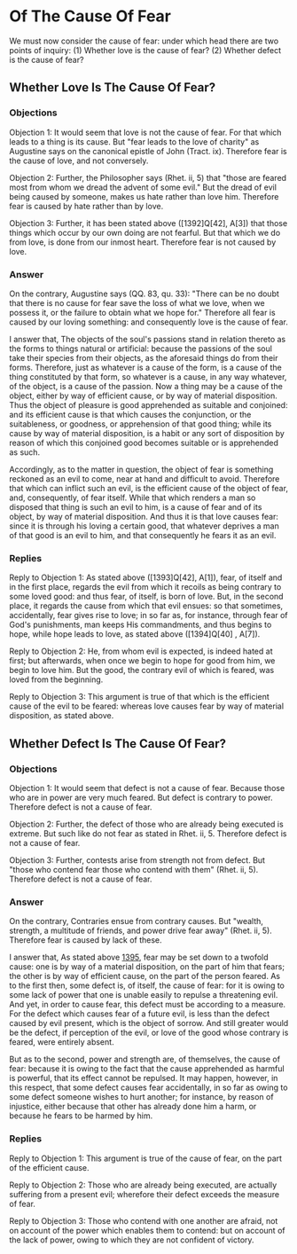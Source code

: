 # Of The Cause Of Fear

We must now consider the cause of fear: under which head there are two points of inquiry:
(1) Whether love is the cause of fear?
(2) Whether defect is the cause of fear?
## Whether Love Is The Cause Of Fear?

### Objections

Objection 1: It would seem that love is not the cause of fear. For that which leads to a thing is its cause. But "fear leads to the love of charity" as Augustine says on the canonical epistle of John (Tract. ix). Therefore fear is the cause of love, and not conversely.

Objection 2: Further, the Philosopher says (Rhet. ii, 5) that "those are feared most from whom we dread the advent of some evil." But the dread of evil being caused by someone, makes us hate rather than love him. Therefore fear is caused by hate rather than by love.

Objection 3: Further, it has been stated above ([1392]Q[42], A[3]) that those things which occur by our own doing are not fearful. But that which we do from love, is done from our inmost heart. Therefore fear is not caused by love.

### Answer

On the contrary, Augustine says (QQ. 83, qu. 33): "There can be no doubt that there is no cause for fear save the loss of what we love, when we possess it, or the failure to obtain what we hope for." Therefore all fear is caused by our loving something: and consequently love is the cause of fear.

I answer that, The objects of the soul's passions stand in relation thereto as the forms to things natural or artificial: because the passions of the soul take their species from their objects, as the aforesaid things do from their forms. Therefore, just as whatever is a cause of the form, is a cause of the thing constituted by that form, so whatever is a cause, in any way whatever, of the object, is a cause of the passion. Now a thing may be a cause of the object, either by way of efficient cause, or by way of material disposition. Thus the object of pleasure is good apprehended as suitable and conjoined: and its efficient cause is that which causes the conjunction, or the suitableness, or goodness, or apprehension of that good thing; while its cause by way of material disposition, is a habit or any sort of disposition by reason of which this conjoined good becomes suitable or is apprehended as such.

Accordingly, as to the matter in question, the object of fear is something reckoned as an evil to come, near at hand and difficult to avoid. Therefore that which can inflict such an evil, is the efficient cause of the object of fear, and, consequently, of fear itself. While that which renders a man so disposed that thing is such an evil to him, is a cause of fear and of its object, by way of material disposition. And thus it is that love causes fear: since it is through his loving a certain good, that whatever deprives a man of that good is an evil to him, and that consequently he fears it as an evil.

### Replies

Reply to Objection 1: As stated above ([1393]Q[42], A[1]), fear, of itself and in the first place, regards the evil from which it recoils as being contrary to some loved good: and thus fear, of itself, is born of love. But, in the second place, it regards the cause from which that evil ensues: so that sometimes, accidentally, fear gives rise to love; in so far as, for instance, through fear of God's punishments, man keeps His commandments, and thus begins to hope, while hope leads to love, as stated above ([1394]Q[40] , A[7]).

Reply to Objection 2: He, from whom evil is expected, is indeed hated at first; but afterwards, when once we begin to hope for good from him, we begin to love him. But the good, the contrary evil of which is feared, was loved from the beginning.

Reply to Objection 3: This argument is true of that which is the efficient cause of the evil to be feared: whereas love causes fear by way of material disposition, as stated above.
## Whether Defect Is The Cause Of Fear?

### Objections

Objection 1: It would seem that defect is not a cause of fear. Because those who are in power are very much feared. But defect is contrary to power. Therefore defect is not a cause of fear.

Objection 2: Further, the defect of those who are already being executed is extreme. But such like do not fear as stated in Rhet. ii, 5. Therefore defect is not a cause of fear.

Objection 3: Further, contests arise from strength not from defect. But "those who contend fear those who contend with them" (Rhet. ii, 5). Therefore defect is not a cause of fear.

### Answer

On the contrary, Contraries ensue from contrary causes. But "wealth, strength, a multitude of friends, and power drive fear away" (Rhet. ii, 5). Therefore fear is caused by lack of these.

I answer that, As stated above [1395](A[1]), fear may be set down to a twofold cause: one is by way of a material disposition, on the part of him that fears; the other is by way of efficient cause, on the part of the person feared. As to the first then, some defect is, of itself, the cause of fear: for it is owing to some lack of power that one is unable easily to repulse a threatening evil. And yet, in order to cause fear, this defect must be according to a measure. For the defect which causes fear of a future evil, is less than the defect caused by evil present, which is the object of sorrow. And still greater would be the defect, if perception of the evil, or love of the good whose contrary is feared, were entirely absent.

But as to the second, power and strength are, of themselves, the cause of fear: because it is owing to the fact that the cause apprehended as harmful is powerful, that its effect cannot be repulsed. It may happen, however, in this respect, that some defect causes fear accidentally, in so far as owing to some defect someone wishes to hurt another; for instance, by reason of injustice, either because that other has already done him a harm, or because he fears to be harmed by him.

### Replies

Reply to Objection 1: This argument is true of the cause of fear, on the part of the efficient cause.

Reply to Objection 2: Those who are already being executed, are actually suffering from a present evil; wherefore their defect exceeds the measure of fear.

Reply to Objection 3: Those who contend with one another are afraid, not on account of the power which enables them to contend: but on account of the lack of power, owing to which they are not confident of victory.
